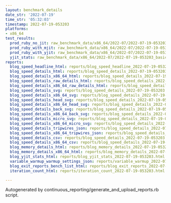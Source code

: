 ```yaml
---
layout: benchmark_details
date_str: '2022-07-19'
time_str: '05:32:03'
timestamp: 2022-07-19-053203
platforms:
- x86_64
test_results:
  prod_ruby_no_jit: raw_benchmark_data/x86_64/2022-07/2022-07-19-053203_basic_benchmark_prod_ruby_no_jit.json
  prod_ruby_with_mjit: raw_benchmark_data/x86_64/2022-07/2022-07-19-053203_basic_benchmark_prod_ruby_with_mjit.json
  prod_ruby_with_yjit: raw_benchmark_data/x86_64/2022-07/2022-07-19-053203_basic_benchmark_prod_ruby_with_yjit.json
  yjit_stats: raw_benchmark_data/x86_64/2022-07/2022-07-19-053203_basic_benchmark_yjit_stats.json
reports:
  blog_speed_headline_html: reports/blog_speed_headline_2022-07-19-053203.html
  blog_speed_details_html: reports/blog_speed_details_2022-07-19-053203.html
  blog_speed_details_x86_64_html: reports/blog_speed_details_2022-07-19-053203.x86_64.html
  blog_speed_details_raw_details_html: reports/blog_speed_details_2022-07-19-053203.raw_details.html
  blog_speed_details_x86_64_raw_details_html: reports/blog_speed_details_2022-07-19-053203.x86_64.raw_details.html
  blog_speed_details_svg: reports/blog_speed_details_2022-07-19-053203.svg
  blog_speed_details_x86_64_svg: reports/blog_speed_details_2022-07-19-053203.x86_64.svg
  blog_speed_details_head_svg: reports/blog_speed_details_2022-07-19-053203.head.svg
  blog_speed_details_x86_64_head_svg: reports/blog_speed_details_2022-07-19-053203.x86_64.head.svg
  blog_speed_details_back_svg: reports/blog_speed_details_2022-07-19-053203.back.svg
  blog_speed_details_x86_64_back_svg: reports/blog_speed_details_2022-07-19-053203.x86_64.back.svg
  blog_speed_details_micro_svg: reports/blog_speed_details_2022-07-19-053203.micro.svg
  blog_speed_details_x86_64_micro_svg: reports/blog_speed_details_2022-07-19-053203.x86_64.micro.svg
  blog_speed_details_tripwires_json: reports/blog_speed_details_2022-07-19-053203.tripwires.json
  blog_speed_details_x86_64_tripwires_json: reports/blog_speed_details_2022-07-19-053203.x86_64.tripwires.json
  blog_speed_details_csv: reports/blog_speed_details_2022-07-19-053203.csv
  blog_speed_details_x86_64_csv: reports/blog_speed_details_2022-07-19-053203.x86_64.csv
  blog_memory_details_html: reports/blog_memory_details_2022-07-19-053203.html
  blog_memory_details_x86_64_html: reports/blog_memory_details_2022-07-19-053203.x86_64.html
  blog_yjit_stats_html: reports/blog_yjit_stats_2022-07-19-053203.html
  variable_warmup_warmup_settings_json: reports/variable_warmup_2022-07-19-053203.warmup_settings.json
  blog_exit_reports_bench_list_html: reports/blog_exit_reports_2022-07-19-053203.bench_list.html
  iteration_count_html: reports/iteration_count_2022-07-19-053203.html

---
```

Autogenerated by continuous_reporting/generate_and_upload_reports.rb script.

